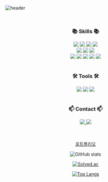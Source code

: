 ![header](https://capsule-render.vercel.app/api?type=waving&color=gradient&height=300&section=header&text=안녕하세요&fontSize=70)


<div align=center>
	<br/>
	<h3>📚 Skills 📚</h3>
	<img src="https://img.shields.io/badge/Java-007396?style=flat&logo=java&logoColor=white" />
	<img src="https://img.shields.io/badge/Spring-6DB33F?style=flat&logo=Spring&logoColor=white" />
	<img src="https://img.shields.io/badge/MySQL-4479A1?style=flat&logo=mysql&logoColor=white" />
	<img src="https://img.shields.io/badge/GitHub-181717?style=flat&logo=GitHub&logoColor=white" />
	<br/>
	<img src="https://img.shields.io/badge/Python-3776AB?style=flat&logo=Python&logoColor=white" />
	<img src="https://img.shields.io/badge/VueJS-4FC08D?style=flat&logo=vuedotjs&logoColor=white" />
	<img src="https://img.shields.io/badge/AWS-232F3E?style=flat&logo=AmazonAWS&logoColor=white" />
	<br/>
	<img src="https://img.shields.io/badge/HTML5-E34F26?style=flat&logo=HTML5&logoColor=white" />
	<img src="https://img.shields.io/badge/CSS3-1572B6?style=flat&logo=CSS3&logoColor=white" />
	<img src="https://img.shields.io/badge/JavaScript-F7DF1E?style=flat&logo=JavaScript&logoColor=white" />
	<img src="https://img.shields.io/badge/jQuery-0769AD?style=flat&logo=jQuery&logoColor=white" />
	<img src="https://img.shields.io/badge/Bootstrap-7952B3?style=flat&logo=Bootstrap&logoColor=white" />
	<br/><br/>
	<h3>🛠 Tools 🛠</h3>
	<img src="https://img.shields.io/badge/IntelliJ-000000?style=flat&logo=intellijidea&logoColor=white" />
	<img src="https://img.shields.io/badge/Slack-4A154B?style=flat&logo=slack&logoColor=white" />
	<img src="https://img.shields.io/badge/Notion-000000?style=flat&logo=notion&logoColor=white" />
	<br/><br/>
	<h3>📫 Contact 📫</h3>
	<a href="https://koopi.tistory.com">
		<img src="https://img.shields.io/badge/Blog-FF9800?style=flat&logo=Blogger&logoColor=white" />
	</a>
	<a href="mailto:rnrudejr9@gmail.com">
		<img src="https://img.shields.io/badge/Mail-30B980?style=flat&logo=Gmail&logoColor=white" />
	</a>
</div>
<br/><br/>

<div align="center">


<a href="https://rnrudejr9.github.io">포트폴리오</a>
  
![GitHub stats](https://github-readme-stats.vercel.app/api?username=rnrudejr9&show_icons=true)

<!--
**rnrudejr9/rnrudejr9** is a ✨ _special_ ✨ repository because its `README.md` (this file) appears on your GitHub profile.

Here are some ideas to get you started:

- 🔭 I’m currently working on ...
- 🌱 I’m currently learning ...
- 👯 I’m looking to collaborate on ...
- 🤔 I’m looking for help with ...
- 💬 Ask me about ...
- 📫 How to reach me: ...
- 😄 Pronouns: ...
- ⚡ Fun fact: ...
-->



[![Solved.ac](http://mazassumnida.wtf/api/generate_badge?boj=rnrudejr9)](https://solved.ac/profile/rnrudejr9)


[![Top Langs](https://github-readme-stats.vercel.app/api/top-langs/?username=rnrudejr9)](https://github.com/rnrudejr9/github-readme-stats)

</div>



